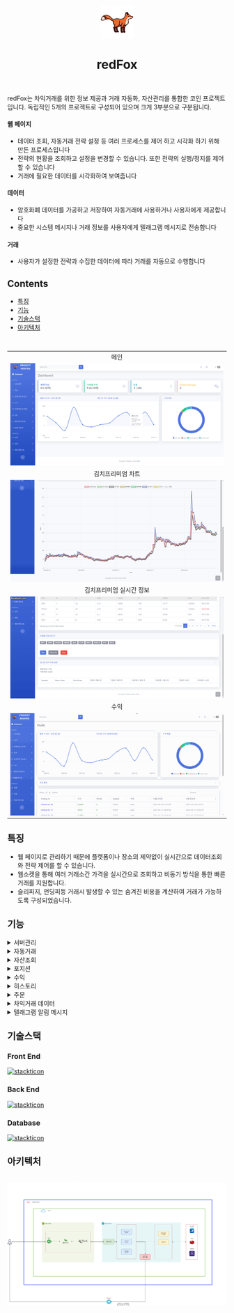 <div align="center">
  <img src="./images/common/logo.png" width="15%">
</div>

<h1 align="center">redFox</h1>
<br>

redFox는 차익거래를 위한 정보 제공과 거래 자동화, 자산관리를 통합한 코인 프로젝트입니다.
독립적인 5개의 프로젝트로 구성되어 있으며 크게 3부분으로 구분됩니다.

#### 웹 페이지
- 데이터 조회, 자동거래 전략 설정 등 여러 프로세스를 제어 하고 시각화 하기 위해 만든 프로세스입니다
- 전략의 현황을 조회하고 설정을 변경할 수 있습니다. 또한 전략의 실행/정지를 제어 할 수 있습니다
- 거래에 필요한 데이터를 시각화하여 보여줍니다

#### 데이터
- 암호화폐 데이터를 가공하고 저장하여 자동거래에 사용하거나 사용자에게 제공합니다
- 중요한 시스템 메시지나 거래 정보를 사용자에게 텔래그램 메시지로 전송합니다

#### 거래
- 사용자가 설정한 전략과 수집한 데이터에 따라 거래를 자동으로 수행합니다

## Contents
  - [특징](#특징)
  - [기능](#기능)
  - [기술스택](#기술스택)
  - [아키텍처](#아키텍처)

<br>

<table>
      <tr>
        <td align="center">메인</td>
    </tr>
    <tr>
        <td align="center">
            <img src="./images/redfox/main.png" />
        </td>
    </tr>
    <tr>
        <td align="center">김치프리미엄 차트</td>
    </tr>
    <tr>
        <td align="center">
            <img src="./images/redfox/data/kimp_chart.gif" />
        </td>
    </tr>
    <tr>
        <td align="center">김치프리미엄 실시간 정보</td>
    </tr>
    <tr>
        <td align="center">
            <img src="./images/redfox/data/real_time_kimp.gif" />
        </td>
    </tr>
    <tr>
        <td align="center">수익</td>
    </tr>
    <tr>
        <td align="center">
            <img src="./images/redfox/profit/profit.gif" />
        </td>
    </tr>
</table>

## 특징
- 웹 페이지로 관리하기 때문에 플렛폼이나 장소의 제약없이 실시간으로 데이터조회와 전략 제어를 할 수 있습니다.
- 웹소켓을 통해 여러 거래소간 가격을 실시간으로 조회하고 비동기 방식을 통한 빠른거래를 지원합니다.
- 슬리피지, 펀딩피등 거래시 발생할 수 있는 숨겨진 비용을 계산하여 거래가 가능하도록 구성되었습니다.

## 기능

<details>
  <summary>서버관리</summary>
<br>

- 시스템의 메모리, 하드용량, cpu 사용량등을 확인할 수 있습니다
- 실행중인 프로세스를 조회하고 이를 종료하거나 재시작할 수 있습니다
- 각 프로세스의 로그를 조회할 수 있습니다
  
<div>
  <img src="./images/redfox/server/check_server.png">
  <img src="./images/redfox/server/system_info_1.png">
  <img src="./images/redfox/server/system_info_2.png">
</div>
</details>

<details>
  <summary>자동거래</summary>
<br>

- 업비트, 빗썸, 바이낸스 API를 사용해서 각 전략에 따라 코인을 매수하거나 매도합니다
- 설정된 전략에 따라 각 거래소의 웹소켓을 연결하여 실시간으로 시세를 추적하고 조건에 맞으면 거래를 체결합니다
- 주문이 체결되면 거래 히스토리에 데이터를 저장하고 수익을 자동으로 계산하여 저장합니다

</details>

<details>
  <summary>자산조회</summary>
<br>

- 거래소에 보유중인 코인의 현재가치와 현금을 조회합니다
- 자산의 변화를 일별, 월별 차트로 제공합니다
  
  <div>
  <img src="./images/redfox/assets/cur_assets.png">
</div>
</details>

<details>
  <summary>포지션</summary>
<br>

- 현재 실행중인 자동거래 포지션의 데이터와 상태를 조회합니다
- 포지션을 종료하거나 일시정지 할 수 있습니다
- 자동으로 거래할 가격, 종료시점등 다양한 설정을 할 수 있습니다
- 포지션의 실시간 수익을 조회할 수 있습니다
  
<div>
  <img src="./images/redfox/position/cur_position_arbitrage.gif">
  <img src="./images/redfox/position/cur_position_pdbe.png">
</div>
</details>

<details>
  <summary>수익</summary>
<br>

- 월별 수익금 변화와 전략별 수익비율을 차트로 조회할 수 있습니다
- 전략별 거래일자와 수익금을 조회할 수 있습니다
- 차익거래의 KRW/USDT 수익 통계를 월별, 일별로 조회할 수 있습니다
  
<div>
  <img src="./images/redfox/profit/arbitrage_profit_statistics.png">
  <img src="./images/redfox/profit/profit.gif">
</div>
</details>

<details>
  <summary>히스토리</summary>
<br>

- 전략별 거래 히스토리 정보를 조회할 수 있습니다
  
<div>
  <img src="./images/redfox/history/arbitrage_history.png">
</div>
</details>

<details>
  <summary>주문</summary>
<br>

- 자동거래 포지션을 시작하거나 종료합니다
- 주문이 완료되면 히스토리와 보유 포지션에 등록됩니다
- 특정시간에 주문이 실행되는 예약주문기능을 사용할수 있습니다
  
<div>
  <img src="./images/redfox/order/pdbe_order_1.png">
  <img src="./images/redfox/order/pdbe_order_2.png">
  <img src="./images/redfox/order/reservation_order.png">
</div>
</details>

<details>
  <summary>차익거래 데이터</summary>
<br>

- 거래소간의 가격차이, 김치프리미엄의 변화를 차트로 시각화 하여 제공합니다
- 차트의 검색기간과 그래프의 간격을 조정할 수 있습니다
- 펀딩피와 펀딩피 지급시간을 실시간으로 조회할 수 있습니다
  
<div>
  <img src="./images/redfox/data/kimp_chart.gif">
  <img src="./images/redfox/data/real_time_kimp.gif">
</div>
</details>

<details>
  <summary>텔래그램 알림 메시지</summary>
<br>

- 모든 거래정보는 텔래그램 메시지로 사용자에게 전달됩니다
- 서버의 주요 에러정보가 관리자에게 전달됩니다
  
<div>
</div>
</details>


## 기술스택

### Front End

[![stackticon](https://firebasestorage.googleapis.com/v0/b/stackticon-81399.appspot.com/o/images%2F1702996141619?alt=media&token=50ae1c1b-6699-45c2-8e33-21f83f4f38b1)](https://github.com/msdio/stackticon)


### Back End
[![stackticon](https://firebasestorage.googleapis.com/v0/b/stackticon-81399.appspot.com/o/images%2F1702742562544?alt=media&token=cdbb9730-1908-4748-888e-d8c183f6cfb2)](https://github.com/msdio/stackticon)


### Database

[![stackticon](https://firebasestorage.googleapis.com/v0/b/stackticon-81399.appspot.com/o/images%2F1702739427083?alt=media&token=da5298c4-4169-4f5e-ba7d-416e49248962)](https://github.com/msdio/stackticon)


## 아키텍처
<p align="center">
  <br>
  <img src="./images/common/architecture.png">
  <br>
</p>

